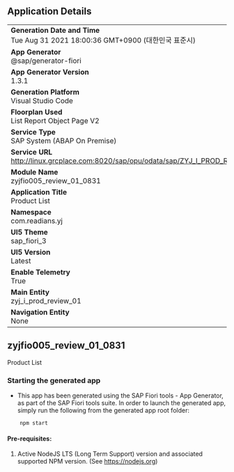 ## Application Details
|               |
| ------------- |
|**Generation Date and Time**<br>Tue Aug 31 2021 18:00:36 GMT+0900 (대한민국 표준시)|
|**App Generator**<br>@sap/generator-fiori|
|**App Generator Version**<br>1.3.1|
|**Generation Platform**<br>Visual Studio Code|
|**Floorplan Used**<br>List Report Object Page V2|
|**Service Type**<br>SAP System (ABAP On Premise)|
|**Service URL**<br>http://linux.grcplace.com:8020/sap/opu/odata/sap/ZYJ_I_PROD_REVIEW_01_CDS/
|**Module Name**<br>zyjfio005_review_01_0831|
|**Application Title**<br>Product List|
|**Namespace**<br>com.readians.yj|
|**UI5 Theme**<br>sap_fiori_3|
|**UI5 Version**<br>Latest|
|**Enable Telemetry**<br>True|
|**Main Entity**<br>zyj_i_prod_review_01|
|**Navigation Entity**<br>None|

## zyjfio005_review_01_0831

Product List

### Starting the generated app

-   This app has been generated using the SAP Fiori tools - App Generator, as part of the SAP Fiori tools suite.  In order to launch the generated app, simply run the following from the generated app root folder:

```
    npm start
```

#### Pre-requisites:

1. Active NodeJS LTS (Long Term Support) version and associated supported NPM version.  (See https://nodejs.org)


